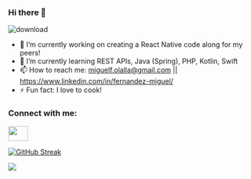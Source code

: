 ### Hi there 👋
![download](https://user-images.githubusercontent.com/50082706/216797693-aa8817da-2dec-41db-ac81-757da67cc4cd.png)

- 🔭 I’m currently working on creating a React Native code along for my peers!
- 🌱 I’m currently learning REST APIs, Java (Spring), PHP, Kotlin, Swift
- 📫 How to reach me: miguelf.olalla@gmail.com || https://www.linkedin.com/in/fernandez-miguel/
- ⚡ Fun fact: I love to cook!

<h3 align="left">Connect with me:</h3>
<a href="https://www.linkedin.com/in/fernandez-miguel/" target="blank">
  <img style="fill:green;" align="center" src="https://cdn.jsdelivr.net/npm/simple-icons@3.0.1/icons/linkedin.svg" alt="" height="30" width="40" />
</a>

[![GitHub Streak](http://github-readme-streak-stats.herokuapp.com?user=miguel-fdz&theme=dark&mode=weekly)](https://git.io/streak-stats)

<a href="https://github.com/anuraghazra/github-readme-stats">
  <img align="center" src="https://github-readme-stats.vercel.app/api?username=miguel-fdz&count_private=true&show_icons=true&theme=cobalt" />
</a>
<!-- <a href="https://github.com/anuraghazra/github-readme-stats">
  <img align="center" src="https://github-readme-stats.vercel.app/api/top-langs?username=miguel-fdz&layout=compact" />
</a> -->
